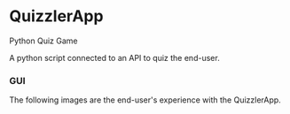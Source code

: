 # QuizzlerApp
Python Quiz Game

A python script connected to an API to quiz the end-user. 

### GUI
The following images are the end-user's experience with the QuizzlerApp.

